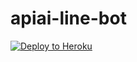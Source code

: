 # apiai-line-bot

[![Deploy to Heroku](https://www.herokucdn.com/deploy/button.svg)](https://heroku.com/deploy)